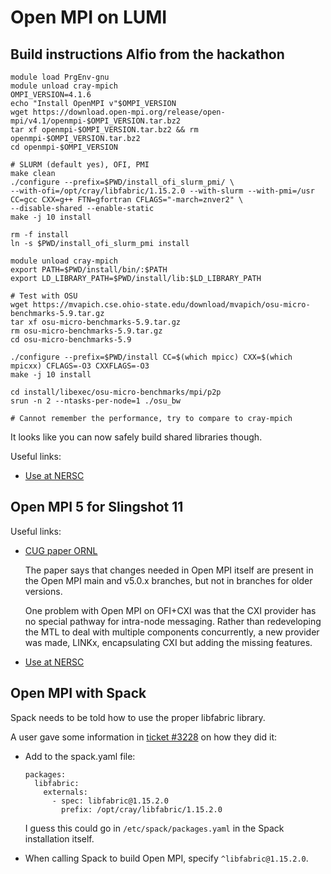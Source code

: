 # Open MPI on LUMI

## Build instructions Alfio from the hackathon

```
module load PrgEnv-gnu
module unload cray-mpich
OMPI_VERSION=4.1.6
echo "Install OpenMPI v"$OMPI_VERSION
wget https://download.open-mpi.org/release/open-mpi/v4.1/openmpi-$OMPI_VERSION.tar.bz2
tar xf openmpi-$OMPI_VERSION.tar.bz2 && rm openmpi-$OMPI_VERSION.tar.bz2
cd openmpi-$OMPI_VERSION

# SLURM (default yes), OFI, PMI
make clean
./configure --prefix=$PWD/install_ofi_slurm_pmi/ \
--with-ofi=/opt/cray/libfabric/1.15.2.0 --with-slurm --with-pmi=/usr CC=gcc CXX=g++ FTN=gfortran CFLAGS="-march=znver2" \
--disable-shared --enable-static
make -j 10 install

rm -f install
ln -s $PWD/install_ofi_slurm_pmi install

module unload cray-mpich
export PATH=$PWD/install/bin/:$PATH
export LD_LIBRARY_PATH=$PWD/install/lib:$LD_LIBRARY_PATH

# Test with OSU
wget https://mvapich.cse.ohio-state.edu/download/mvapich/osu-micro-benchmarks-5.9.tar.gz
tar xf osu-micro-benchmarks-5.9.tar.gz
rm osu-micro-benchmarks-5.9.tar.gz
cd osu-micro-benchmarks-5.9

./configure --prefix=$PWD/install CC=$(which mpicc) CXX=$(which mpicxx) CFLAGS=-O3 CXXFLAGS=-O3
make -j 10 install

cd install/libexec/osu-micro-benchmarks/mpi/p2p 
srun -n 2 --ntasks-per-node=1 ./osu_bw

# Cannot remember the performance, try to compare to cray-mpich
```

It looks like you can now safely build shared libraries though.

Useful links:

-   [Use at NERSC](https://docs.nersc.gov/development/programming-models/mpi/openmpi/)



## Open MPI 5 for Slingshot 11

Useful links:

-   [CUG paper ORNL](https://www.osti.gov/biblio/1997634)

    The paper says that changes needed in Open MPI itself are present in the Open MPI main and v5.0.x branches,
    but not in branches for older versions.

    One problem with Open MPI on OFI+CXI was that the CXI provider has no special pathway for intra-node messaging.
    Rather than redeveloping the MTL to deal with multiple components concurrently, a new provider was made, LINKx,
    encapsulating CXI but adding the missing features.

-   [Use at NERSC](https://docs.nersc.gov/development/programming-models/mpi/openmpi/)


## Open MPI with Spack

Spack needs to be told how to use the proper libfabric library.

A user gave some information in [ticket #3228](https://rt.lumi-supercomputer.eu/Ticket/Display.html?id=3228)
on how they did it:

-   Add to the spack.yaml file:

    ```
    packages:
      libfabric:
        externals:
          - spec: libfabric@1.15.2.0
            prefix: /opt/cray/libfabric/1.15.2.0
    ```

    I guess this could go in `/etc/spack/packages.yaml` in the Spack installation itself.

-   When calling Spack to build Open MPI, specify `^libfabric@1.15.2.0`.

